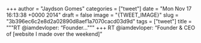 
+++
author = "Jaydson Gomes"
categories = ["tweet"]
date = "Mon Nov 17 16:13:38 +0000 2014"
draft = false
image = "{TWEET_IMAGE}"
slug = "3b396ec6c2e8d2a02890d8aef1a7070cacd03d9d"
tags = ["tweet"]
title = """RT @iamdevloper: “Founder..."""
+++
RT @iamdevloper: “Founder &amp; CEO of [website I made over the weekend]”
